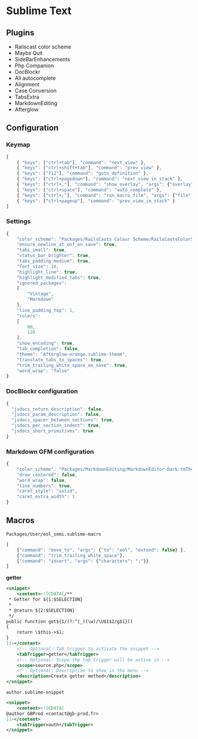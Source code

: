 # Sublime Text

## Plugins

  * Railscast color scheme
  * Maybs Quit
  * SideBarEnhancements
  * Php Companion
  * DocBlockr
  * All autocomplete
  * Alignment
  * Case Conversion
  * TabsExtra
  * MarkdownEditing
  * Afterglow

## Configuration

### Keymap

```javascript
[
    { "keys": ["ctrl+tab"], "command": "next_view" },
    { "keys": ["ctrl+shift+tab"], "command": "prev_view" },
    { "keys": ["f12"], "command": "goto_definition" },
    { "keys": ["ctrl+pagedown"], "command": "next_view_in_stack" },
    { "keys": ["ctrl+,"], "command": "show_overlay", "args": {"overlay": "goto", "text": "#"} },
    { "keys": ["ctrl+space"], "command": "auto_complete" },
    { "keys": ["ctrl+;"], "command": "run_macro_file", "args": {"file": "Packages/User/eol_semi.sublime-macro"} },
    { "keys": ["ctrl+pageup"], "command": "prev_view_in_stack" }
]
```

### Settings

```javascript
{
	"color_scheme": "Packages/RailsCasts Colour Scheme/RailsCastsColorScheme.tmTheme",
	"ensure_newline_at_eof_on_save": true,
	"tabs_small": true,
	"status_bar_brighter": true,
	"tabs_padding_medium": true,
	"font_size": 10,
	"highlight_line": true,
	"highlight_modified_tabs": true,
	"ignored_packages":
	[
		"Vintage",
		"Markdown"
	],
	"line_padding_top": 1,
	"rulers":
	[
		80,
		120
	],
	"show_encoding": true,
	"tab_completion": false,
	"theme": "Afterglow-orange.sublime-theme",
	"translate_tabs_to_spaces": true,
	"trim_trailing_white_space_on_save": true,
	"word_wrap": "false"
}
```

### DocBlockr configuration

```javascript
{
  "jsdocs_return_description": false,
  "jsdocs_param_description": false,
  "jsdocs_spacer_between_sections": true,
  "jsdocs_per_section_indent": true,
  "jsdocs_short_primitives": true
}
```

### Markdown GFM configuration

```javascript
{
    "color_scheme": "Packages/MarkdownEditing/MarkdownEditor-Dark.tmTheme",
    "draw_centered": false,
    "word_wrap": false,
    "line_numbers": true,
    "caret_style": "solid",
    "caret_extra_width": 1
}
```

## Macros

`Packages/User/eol_semi.sublime-macro`
```javascript
[
    {"command": "move_to", "args": {"to": "eol", "extend": false} },
    {"command": "trim_trailing_white_space"},
    {"command": "insert", "args": {"characters": ";"}}
]
```

**getter**
```xml
<snippet>
    <content><![CDATA[/**
 * Getter for ${1:$SELECTION}
 *
 * @return ${2:$SELECTION}
 */
public function get${1/(?:^|_)(\w)/\U$1$2/g$1}()
{
    return \$this->$1;
}
]]></content>
    <!-- Optional: Tab trigger to activate the snippet -->
    <tabTrigger>getter</tabTrigger>
    <!-- Optional: Scope the tab trigger will be active in -->
    <scope>source.php</scope>
    <!-- Optional: Description to show in the menu -->
    <description>Create getter method</description>
</snippet>
```

`author.sublime-snippet`
```xml
<snippet>
    <content><![CDATA[
@author GBProd <contact@gb-prod.fr>
]]></content>
    <tabTrigger>auth</tabTrigger>
</snippet>
```
 
